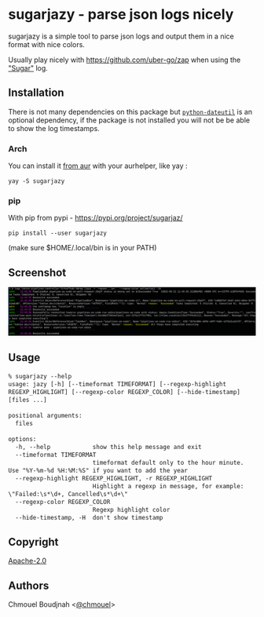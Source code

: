 # sugarjazy - parse json logs nicely

sugarjazy is a simple tool to parse json logs and output them in a nice format with nice colors.

Usually play nicely with <https://github.com/uber-go/zap> when using the ["Sugar"](https://pkg.go.dev/go.uber.org/zap#Logger.Sugar) log.

## Installation

There is not many dependencies on this package but [`python-dateutil`](https://dateutil.readthedocs.io/en/stable/) is an optional dependency, if the package is not installed you will not be be able to show the log timestamps.

### Arch

You can install it [from aur](https://aur.archlinux.org/packages/sugarjazy) with your aurhelper, like yay :

```
yay -S sugarjazy
```

### pip

With pip from pypi - <https://pypi.org/project/sugarjaz/>

```
pip install --user sugarjazy
```

(make sure $HOME/.local/bin is in your PATH)

## Screenshot

![screenshot](./.github/screenshot.png)

## Usage

```shell
% sugarjazy --help
usage: jazy [-h] [--timeformat TIMEFORMAT] [--regexp-highlight REGEXP_HIGHLIGHT] [--regexp-color REGEXP_COLOR] [--hide-timestamp] [files ...]

positional arguments:
  files

options:
  -h, --help            show this help message and exit
  --timeformat TIMEFORMAT
                        timeformat default only to the hour minute. Use "%Y-%m-%d %H:%M:%S" if you want to add the year
  --regexp-highlight REGEXP_HIGHLIGHT, -r REGEXP_HIGHLIGHT
                        Highlight a regexp in message, for example: \"Failed:\s*\d+, Cancelled\s*\d+\"
  --regexp-color REGEXP_COLOR
                        Regexp highlight color
  --hide-timestamp, -H  don't show timestamp
  ```

## Copyright

[Apache-2.0](./LICENSE)

## Authors

Chmouel Boudjnah <[@chmouel](https://twitter.com/chmouel)>

